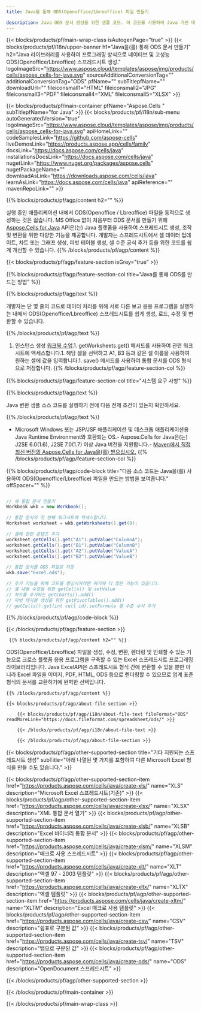 ```yaml
---
title: Java를 통해 ODS(Openoffice/Lbreoffice) 파일 만들기 

description: Java ODS 문서 생성을 위한 샘플 코드. 이 코드를 사용하여 Java 기반 데스크톱 또는 웹 애플리케이션 내에서 ODS(Openoffice/Lbreoffice) 파일을 생성합니다.
---
```

{{< blocks/products/pf/main-wrap-class isAutogenPage="true" >}}
{{< blocks/products/pf/i18n/upper-banner h1="Java을(를) 통해 ODS 문서 만들기" h2="Java 라이브러리를 사용하여 프로그래밍 방식으로 네이티브 및 고성능 ODS(Openoffice/Lbreoffice) 스프레드시트 생성." logoImageSrc="https://www.aspose.cloud/templates/aspose/img/products/cells/aspose_cells-for-java.svg" sourceAdditionalConversionTag="" additionalConversionTag="ODS" pfName="" subTitlepfName="" downloadUrl="" fileiconsmall1="HTML" fileiconsmall2="JPG" fileiconsmall3="PDF" fileiconsmall4="XML" fileiconsmall5="XLSX" >}}

{{< blocks/products/pf/main-container pfName="Aspose.Cells " subTitlepfName="for Java" >}}
{{< blocks/products/pf/i18n/sub-menu autoGeneratedVersion="true" logoImageSrc="https://www.aspose.cloud/templates/aspose/img/products/cells/aspose_cells-for-java.svg" apiHomeLink="" codeSamplesLink="https://github.com/aspose-cells" liveDemosLink="https://products.aspose.app/cells/family" docsLink="https://docs.aspose.com/cells/java" installationsDocsLink="https://docs.aspose.com/cells/java" nugetLink="https://www.nuget.org/packages/aspose.cells" nugetPackageName="" downloadAsLink="https://downloads.aspose.com/cells/java" learnAsLink="https://docs.aspose.com/cells/java" apiReference="" mavenRepoLink="" >}}

{{% blocks/products/pf/agp/content h2="" %}}

 실행 중인 애플리케이션 내에서 ODS(Openoffice / Lbreoffice) 파일을 동적으로 생성하는 것은 쉽습니다. MS Office 없이 처음부터 ODS 문서를 만들기 위해
 [Aspose.Cells for Java](https://products.aspose.com/cells/java) 
 API은(는) Java 플랫폼을 사용하여 스프레드시트 생성, 조작 및 변환을 위한 다양한 기능을 제공합니다. 개발자는 스프레드시트에서 셀 데이터 업데이트, 차트 또는 그래프 생성, 피벗 테이블 생성, 셀 수준 공식 추가 등을 위한 코드를 쉽게 개선할 수 있습니다.
{{% /blocks/products/pf/agp/content %}}

{{< blocks/products/pf/agp/feature-section isGrey="true" >}}

{{% blocks/products/pf/agp/feature-section-col title="Java를 통해 ODS를 만드는 방법" %}}

{{% blocks/products/pf/agp/text %}}

 개발자는 단 몇 줄의 코드로 데이터 처리를 위해 서로 다른 보고 응용 프로그램을 실행하는 내에서 ODS(Openoffice/Lbreoffice) 스프레드시트를 쉽게 생성, 로드, 수정 및 변환할 수 있습니다.

{{% /blocks/products/pf/agp/text %}}

1. 인스턴스 생성 [워크북 수업](https://reference.aspose.com/cells/java/com.aspose.cells/Workbook).1. getWorksheets.get() 메서드를 사용하여 관련 워크시트에 액세스합니다.1. 해당 셀을 선택하고 A1, B3 등과 같은 셀 이름을 사용하여 원하는 셀에 값을 입력합니다.1. save() 메서드를 사용하여 통합 문서를 ODS 형식으로 저장합니다.
{{% /blocks/products/pf/agp/feature-section-col %}}

{{% blocks/products/pf/agp/feature-section-col title="시스템 요구 사항" %}}

{{% blocks/products/pf/agp/text %}}

Java 변환 샘플 소스 코드를 실행하기 전에 다음 전제 조건이 있는지 확인하세요.  

{{% /blocks/products/pf/agp/text %}}

- Microsoft Windows 또는 JSP/JSF 애플리케이션 및 데스크톱 애플리케이션용 Java Runtime Environment와 호환되는 OS.- Aspose.Cells for Java은(는) J2SE 6.0(1.6), J2SE 7.0(1.7) 이상 Java 버전을 지원합니다.- [Maven에서 직접 최신 버전의 Aspose.Cells for Java을(를) 받으십시오.](https://docs.aspose.com/cells/java/installation/) 
{{% /blocks/products/pf/agp/feature-section-col %}}

{{% blocks/products/pf/agp/code-block title="다음 소스 코드는 Java을(를) 사용하여 ODS(Openoffice/Lbreoffice) 파일을 만드는 방법을 보여줍니다." offSpacer="" %}}

```cs

// 새 통합 문서 만들기
Workbook wkb = new Workbook();

// 통합 문서의 첫 번째 워크시트에 액세스합니다.
Worksheet worksheet = wkb.getWorksheets().get(0);

// 셀에 관련 콘텐츠 추가
worksheet.getCells().get("A1").putValue("ColumnA");
worksheet.getCells().get("B1").putValue("ColumnB")
worksheet.getCells().get("A2").putValue("ValueA")
worksheet.getCells().get("B2").putValue("ValueB")

// 통합 문서를 ODS 파일로 저장
wkb.save("Excel.ods"); 

// 추가 기능을 위해 코드를 향상시키려면 여기에 더 많은 기능이 있습니다.
// 셀 내용 수정을 위한 getCells() 및 setValue
// 차트를 추가하는 getCharts().add()
// 피벗 테이블 생성을 위한 getPivotTables().add()
// getCells().get(int cell id).setFormula 셀 수준 수식 추가


```

{{% /blocks/products/pf/agp/code-block %}}

{{< /blocks/products/pf/agp/feature-section >}}

<!-- aboutfile Starts -->

     
     {{% blocks/products/pf/agp/content h2="" %}}

 ODS(Openoffice/Lbreoffice) 파일을 생성, 수정, 변환, 렌더링 및 인쇄할 수 있는 기능으로 크로스 플랫폼 응용 프로그램을 구축할 수 있는 Excel 스프레드시트 프로그래밍 라이브러리입니다. Java ExcelAPI은 스프레드시트 형식 간에 변환할 수 있을 뿐만 아니라 Excel 파일을 이미지, PDF, HTML, ODS 등으로 렌더링할 수 있으므로 업계 표준 형식의 문서를 교환하기에 완벽한 선택입니다.



    {{% /blocks/products/pf/agp/content %}}

    {{< blocks/products/pf/agp/about-file-section >}}

        {{< blocks/products/pf/agp/i18n/about-file-text fileFormat="ODS" readMoreLink="https://docs.fileformat.com/spreadsheet/ods/" >}}

        {{< /blocks/products/pf/agp/i18n/about-file-text >}}

        {{< /blocks/products/pf/agp/about-file-section >}}

          

<!-- aboutfile Ends -->

{{< blocks/products/pf/agp/other-supported-section title="기타 지원되는 스프레드시트 생성" subTitle="아래 나열된 몇 가지를 포함하여 다른 Microsoft Excel 형식을 만들 수도 있습니다." >}}

{{< blocks/products/pf/agp/other-supported-section-item href="https://products.aspose.com/cells/java/create-xls/" name="XLS" description="Microsoft Excel 스프레드시트(기존)" >}} 
{{< blocks/products/pf/agp/other-supported-section-item href="https://products.aspose.com/cells/java/create-xlsx/" name="XLSX" description="XML 통합 문서 열기" >}} 
{{< blocks/products/pf/agp/other-supported-section-item href="https://products.aspose.com/cells/java/create-xlsb/" name="XLSB" description="Excel 바이너리 통합 문서" >}} 
{{< blocks/products/pf/agp/other-supported-section-item href="https://products.aspose.com/cells/java/create-xlsm/" name="XLSM" description="매크로 사용 스프레드시트" >}} 
{{< blocks/products/pf/agp/other-supported-section-item href="https://products.aspose.com/cells/java/create-xlt/" name="XLT" description="엑셀 97 - 2003 템플릿" >}} 
{{< blocks/products/pf/agp/other-supported-section-item href="https://products.aspose.com/cells/java/create-xltx/" name="XLTX" description="엑셀 템플릿" >}} 
{{< blocks/products/pf/agp/other-supported-section-item href="https://products.aspose.com/cells/java/create-xltm/" name="XLTM" description="Excel 매크로 사용 템플릿" >}} 
{{< blocks/products/pf/agp/other-supported-section-item href="https://products.aspose.com/cells/java/create-csv/" name="CSV" description="쉼표로 구분된 값" >}} 
{{< blocks/products/pf/agp/other-supported-section-item href="https://products.aspose.com/cells/java/create-tsv/" name="TSV" description="탭으로 구분된 값" >}} 
{{< blocks/products/pf/agp/other-supported-section-item href="https://products.aspose.com/cells/java/create-ods/" name="ODS" description="OpenDocument 스프레드시트" >}} 

{{< /blocks/products/pf/agp/other-supported-section >}}

{{< /blocks/products/pf/main-container >}}
    
{{< /blocks/products/pf/main-wrap-class >}}
